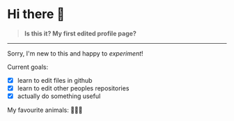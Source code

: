 # Hi there 👋
>**Is this it? My first edited profile page?**
---
Sorry, I'm new to this and happy to *experiment*!

Current goals:
- [x] learn to edit files in github
- [x] learn to edit other peoples repositories
- [x] actually do something useful

My favourite animals: 🐺🐘🐱
<!--
**Justior-l/Justior-l** is a ✨ _special_ ✨ repository because its `README.md` (this file) appears on your GitHub profile.

Here are some ideas to get you started:

- 🔭 I’m currently working on ...
- 🌱 I’m currently learning ...
- 👯 I’m looking to collaborate on ...
- 🤔 I’m looking for help with ...
- 💬 Ask me about ...
- 📫 How to reach me: ...
- 😄 Pronouns: ...
- ⚡ Fun fact: ...
-->
